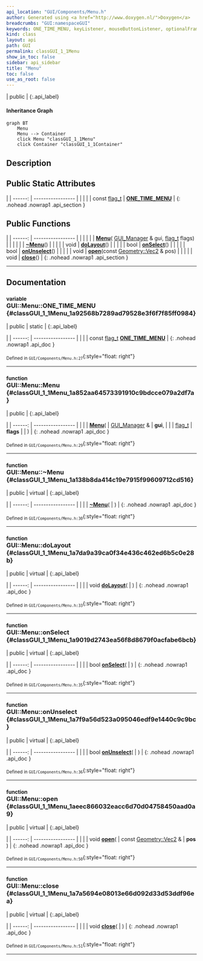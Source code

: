 ```yaml
---
api_location: "GUI/Components/Menu.h"
author: Generated using <a href="http://www.doxygen.nl/">Doxygen</a>
breadcrumbs: "GUI:namespaceGUI"
keywords: ONE_TIME_MENU, keyListener, mouseButtonListener, optionalFrameListener, Menu, ~Menu, doLayout, onSelect, onUnselect, open, close, doDisplay, onKeyEvent, onMouseButton
kind: class
layout: api
path: GUI
permalink: classGUI_1_1Menu
show_in_toc: false
sidebar: api_sidebar
title: "Menu"
toc: false
use_as_root: false
---
```


| public |
{:.api_label}

#### Inheritance Graph

```mermaid
graph BT
	Menu
	Menu --> Container
	click Menu "classGUI_1_1Menu"
	click Container "classGUI_1_1Container"
```

## Description





## Public Static Attributes

|
| ------: | ----------------- |
|  | |
| const [flag_t](classGUI_1_1Component#classGUI_1_1Component_1aa86a1fd78119640545900da0f8f620bd) | **[ONE_TIME_MENU](#classGUI_1_1Menu_1a92568b7289ad79528e3f6f7f85ff0984)**  |
{: .nohead .nowrap1 .api_section }


## Public Functions

|
| ------: | ----------------- |
|  | |
|  | **[Menu](#classGUI_1_1Menu_1a852aa64573391910c9bdcce079a2df7a)**( [GUI_Manager](classGUI_1_1GUI%5F%5FManager) & gui,  [flag_t](classGUI_1_1Component#classGUI_1_1Component_1aa86a1fd78119640545900da0f8f620bd)  flags) |
|  | |
|  | **[~Menu](#classGUI_1_1Menu_1a138b8da414c19e7915f99609712cd516)**() |
|  | |
| void | **[doLayout](#classGUI_1_1Menu_1a7da9a39ca0f34e436c462ed6b5c0e28b)**() |
|  | |
| bool | **[onSelect](#classGUI_1_1Menu_1a9019d2743ea56f8d8679f0acfabe6bcb)**() |
|  | |
| bool | **[onUnselect](#classGUI_1_1Menu_1a7f9a56d523a095046edf9e1440c9c9bc)**() |
|  | |
| void | **[open](#classGUI_1_1Menu_1aeec866032eacc6d70d04758450aad0a9)**(const [Geometry::Vec2](namespaceGeometry#namespaceGeometry_1aa9c56320691770d4bc53916868f15e6d) & pos) |
|  | |
| void | **[close](#classGUI_1_1Menu_1a7a5694e08013e66d092d33d53ddf96ea)**() |
{: .nohead .nowrap1 .api_section }


-------------------------------------------------------------------

## Documentation

### <small>variable</small><br/> GUI::Menu::ONE_TIME_MENU {#classGUI_1_1Menu_1a92568b7289ad79528e3f6f7f85ff0984}

| public | static |
{:.api_label}

|
| ------: | ----------------- |
|  |
| const [flag_t](classGUI_1_1Component#classGUI_1_1Component_1aa86a1fd78119640545900da0f8f620bd) **[ONE_TIME_MENU](#classGUI_1_1Menu_1a92568b7289ad79528e3f6f7f85ff0984)**  |
{: .nohead .nowrap1 .api_doc }





<sub>Defined in `GUI/Components/Menu.h:27`</sub>{:style="float: right"}

-------------------------------------------------------------------

### <small>function</small><br/> GUI::Menu::Menu {#classGUI_1_1Menu_1a852aa64573391910c9bdcce079a2df7a}

| public |
{:.api_label}

|
| ------: | ----------------- |
|  |
|  **[Menu](#classGUI_1_1Menu_1a852aa64573391910c9bdcce079a2df7a)**( |  [GUI_Manager](classGUI_1_1GUI%5F%5FManager) & | **gui**, |
| |  [flag_t](classGUI_1_1Component#classGUI_1_1Component_1aa86a1fd78119640545900da0f8f620bd)  | **flags** |
|   ) |
{: .nohead .nowrap1 .api_doc }





<sub>Defined in `GUI/Components/Menu.h:29`</sub>{:style="float: right"}

-------------------------------------------------------------------

### <small>function</small><br/> GUI::Menu::~Menu {#classGUI_1_1Menu_1a138b8da414c19e7915f99609712cd516}

| public | virtual |
{:.api_label}

|
| ------: | ----------------- |
|  |
|  **[~Menu](#classGUI_1_1Menu_1a138b8da414c19e7915f99609712cd516)**( |  ) |
{: .nohead .nowrap1 .api_doc }





<sub>Defined in `GUI/Components/Menu.h:30`</sub>{:style="float: right"}

-------------------------------------------------------------------

### <small>function</small><br/> GUI::Menu::doLayout {#classGUI_1_1Menu_1a7da9a39ca0f34e436c462ed6b5c0e28b}

| public | virtual |
{:.api_label}

|
| ------: | ----------------- |
|  |
| void **[doLayout](#classGUI_1_1Menu_1a7da9a39ca0f34e436c462ed6b5c0e28b)**( |  ) |
{: .nohead .nowrap1 .api_doc }





<sub>Defined in `GUI/Components/Menu.h:33`</sub>{:style="float: right"}

-------------------------------------------------------------------

### <small>function</small><br/> GUI::Menu::onSelect {#classGUI_1_1Menu_1a9019d2743ea56f8d8679f0acfabe6bcb}

| public | virtual |
{:.api_label}

|
| ------: | ----------------- |
|  |
| bool **[onSelect](#classGUI_1_1Menu_1a9019d2743ea56f8d8679f0acfabe6bcb)**( |  ) |
{: .nohead .nowrap1 .api_doc }





<sub>Defined in `GUI/Components/Menu.h:35`</sub>{:style="float: right"}

-------------------------------------------------------------------

### <small>function</small><br/> GUI::Menu::onUnselect {#classGUI_1_1Menu_1a7f9a56d523a095046edf9e1440c9c9bc}

| public | virtual |
{:.api_label}

|
| ------: | ----------------- |
|  |
| bool **[onUnselect](#classGUI_1_1Menu_1a7f9a56d523a095046edf9e1440c9c9bc)**( |  ) |
{: .nohead .nowrap1 .api_doc }





<sub>Defined in `GUI/Components/Menu.h:36`</sub>{:style="float: right"}

-------------------------------------------------------------------

### <small>function</small><br/> GUI::Menu::open {#classGUI_1_1Menu_1aeec866032eacc6d70d04758450aad0a9}

| public | virtual |
{:.api_label}

|
| ------: | ----------------- |
|  |
| void **[open](#classGUI_1_1Menu_1aeec866032eacc6d70d04758450aad0a9)**( | const [Geometry::Vec2](namespaceGeometry#namespaceGeometry_1aa9c56320691770d4bc53916868f15e6d) & | **pos** ) |
{: .nohead .nowrap1 .api_doc }





<sub>Defined in `GUI/Components/Menu.h:50`</sub>{:style="float: right"}

-------------------------------------------------------------------

### <small>function</small><br/> GUI::Menu::close {#classGUI_1_1Menu_1a7a5694e08013e66d092d33d53ddf96ea}

| public | virtual |
{:.api_label}

|
| ------: | ----------------- |
|  |
| void **[close](#classGUI_1_1Menu_1a7a5694e08013e66d092d33d53ddf96ea)**( |  ) |
{: .nohead .nowrap1 .api_doc }





<sub>Defined in `GUI/Components/Menu.h:51`</sub>{:style="float: right"}

-------------------------------------------------------------------

